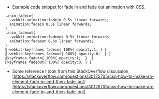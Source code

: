 * Example code snippet for fade in and fade out animation with CSS.

```
.anim_fadein{
  -webkit-animation:fadein 0.5s linear forwards;
  animation:fadein 0.5s linear forwards;
}
.anim_fadeout{
  -webkit-animation:fadeout 0.5s linear forwards;
  animation:fadeout 0.5s linear forwards;
}
@-webkit-keyframes fadein{ 100%{ opacity:1; } }
@-webkit-keyframes fadeout{ 100%{ opacity:0;  } }
@keyframes fadein{ 100%{ opacity:1;  }  }
@keyframes fadeout{ 100%{ opacity:0; } }
```

* Some reference I took from this StackOverflow discussion, [https://stackoverflow.com/questions/30125705/css-how-to-make-an-element-fade-in-and-then-fade-out](https://stackoverflow.com/questions/30125705/css-how-to-make-an-element-fade-in-and-then-fade-out).